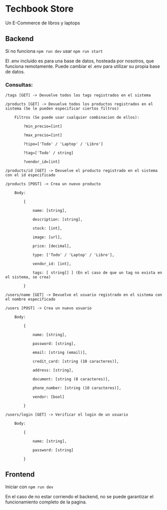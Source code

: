 # Techbook Store

Un E-Commerce de libros y laptops

## Backend

Si no funciona
```npm run dev```
usar
```npm run start```

El .env incluido es para una base de datos, hosteada por nosotros, que funciona remotamente.
Puede cambiar el .env para utilizar su propia base de datos.

### Consultas:
```
/tags [GET] -> Devuelve todos los tags registrados en el sistema
```
```
/products [GET] -> Devuelve todos los productos registrados en el sistema (Se le pueden especificar ciertos filtros)

	Filtros (Se puede usar cualquier combinacion de ellos):

		?min_precio=[int]

		?max_precio=[int]

		?tipo=['Todo' / 'Laptop' / 'Libro']

		?tag=['Todo' / string]

		?vendor_id=[int]
```
```
/products/id [GET] -> Devuelve el producto registrado en el sistema con el id especificado
```
```
/products [POST] -> Crea un nuevo producto

	Body:

		{

			name: [string],

			description: [string],

			stock: [int],

			image: [url],

			price: [decimal],

			type: ['Todo' / 'Laptop' / 'Libro'],

			vendor_id: [int],

			tags: [ string[] ] (En el caso de que un tag no exista en el sistema, se crea)

		}
```
```
/users/name [GET] -> Devuelve el usuario registrado en el sistema con el nombre especificado
```
```
/users [POST] -> Crea un nuevo usuario

	Body:

		{

			name: [string],

			password: [string],

			email: [string (email)],

			credit_card: [string (10 caracteres)],

			address: [string],

			document: [string (8 caracteres)],

			phone_number: [string (10 caracteres)],

			vendor: [bool]

		}
```
```
/users/login [GET] -> Verificar el login de un usuario

	Body:

		{

			name: [string],

			password: [string]

		}
```

## Frontend

Iniciar con
```npm run dev```

En el caso de no estar corriendo el backend, no se puede garantizar el funcionamiento completo de la pagina.
